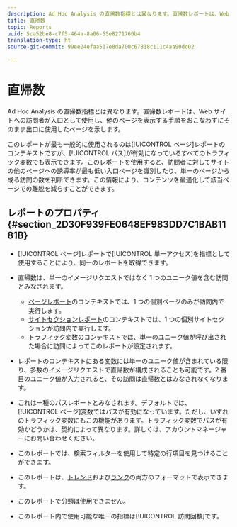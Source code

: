 ```yaml
---
description: Ad Hoc Analysis の直帰数指標とは異なります。直帰数レポートは、Web サイトへの訪問者が入口として使用し、他のページを表示する手順をおこなわずにそのまま出口に使用したページを示します。
title: 直帰数
topic: Reports
uuid: 5ca52be8-c7f5-464a-8a06-55e8271760b4
translation-type: ht
source-git-commit: 99ee24efaa517e8da700c67818c111c4aa90dc02

---
```



# 直帰数

Ad Hoc Analysis の直帰数指標とは異なります。直帰数レポートは、Web サイトへの訪問者が入口として使用し、他のページを表示する手順をおこなわずにそのまま出口に使用したページを示します。

このレポートが最も一般的に使用されるのは[!UICONTROL ページ]レポートのコンテキストですが、[!UICONTROL パス]が有効になっているすべてのトラフィック変数でも表示できます。このレポートを使用すると、訪問者に対してサイトの他のページヘの誘導率が最も低い入口ページを識別したり、単一のページから成る訪問の数を判断できます。この情報により、コンテンツを最適化して該当ページでの離脱を減らすことができます。

## レポートのプロパティ{#section_2D30F939FE0648EF983DD7C1BAB1181B}

* [!UICONTROL ページ]レポートで[!UICONTROL 単一アクセス]を指標として使用することにより、同一のレポートを取得できます。

* 直帰数は、単一のイメージリクエストではなく 1 つのユニーク値を含む訪問とみなされます。

   * [ページレポート](/help/components/c-variables/dimensionslist/reports-pages.md)のコンテキストでは、1 つの個別ページのみが訪問内で実行します。
   * [サイトセクションレポート](/help/components/c-variables/dimensionslist/reports-site-sections.md)のコンテキストでは、1 つの個別サイトセクションが訪問内で実行します。
   * [トラフィック変数](/help/admin/admin/c-traffic-variables/traffic-var.md)のコンテキストでは、単一のユニーク値が呼び出された場合に訪問によってこのレポートが設定されます。

* レポートのコンテキストにある変数には単一のユニーク値が含まれている限り、多数のイメージリクエストで直帰数が構成されることも可能です。2 番目のユニーク値が入力されると、その訪問は直帰数とはみなされなくなります。
* これは一種のパスレポートとみなされます。デフォルトでは、[!UICONTROL ページ]変数ではパスが有効になっています。ただし、いずれのトラフィック変数にもこの機能があります。トラフィック変数でパスが有効かどうかは、契約によって異なります。詳しくは、アカウントマネージャーにお問い合わせください。
* このレポートでは、検索フィルターを使用して特定の行項目を見つけることができます。
* このレポートは、[トレンド](/help/components/c-variables/dimensionslist/reports-types.md)および[ランク](/help/components/c-variables/dimensionslist/reports-types.md)の両方のフォーマットで表示できます。

* このレポートで分類は使用できません。
* このレポート内で使用可能な唯一の指標は[!UICONTROL 訪問回数]です。

